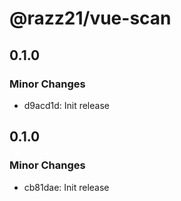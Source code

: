 # @razz21/vue-scan

## 0.1.0

### Minor Changes

- d9acd1d: Init release

## 0.1.0

### Minor Changes

- cb81dae: Init release
